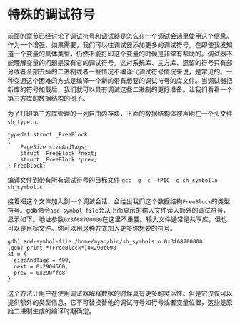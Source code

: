 # 特殊的调试符号

前面的章节已经讨论了调试符号和调试器是怎么在一个调试会话里使用这个信息。作为一个增强，如果需要，我们可以往调试器添加更多的调试符号。在即使我发知道一个变量的具体类型，仍然不能打印这个变量的时候是非常有帮助的。调试器不能理解变量的问题是没有它的调试符号。这对系统库、三方库、遗留的符号只有部分或者全部去掉的二进制或者一些情况不编译代调试符号情况来说，是常见的。一种变通这个困难的方式是编译一个新的带有想要的调试符号的库文件。当调试器把新库的符号加载后，我们就可以具有调试这些二进制的更好准备。让我们看看一个第三方库的数据结构的例子。

为了打印第三方库管理的一列自由内存块，下面的数据结构体被声明在一个头文件`sh_type.h`.

```
typedef struct _FreeBlock
{
    PageSize sizeAndTags;
    struct _FreeBlock *next;
    struct _FreeBlock *prev;
} FreeBlock;
```

编译文件到带有所有调试符号的目标文件
`gcc -g -c -fPIC -o sh_symbol.o sh_symbol.c`

接着把这个文件加入到一个调试会话，会给出我们这个数据结构`FreeBlock`的类型符号。gdb命令`add-symbol-file`会从上面显示的输入文件读入额外的调试符号，显示如下。地址参数`0x3f68700000`在这里不重要。输入文件通常是共享库，但也可以是目标文件。你可以用这种方式加入更多你想要的符号。

```
gdb) add-symbol-file /home/myan/bin/sh_symbols.o 0x3f68700000
(gdb) print *(FreeBlock*)0x290c098
$1 = {
  sizeAndTags = 490,
  next = 0x290d560,
  prev = 0x290ffe8
}

```

这个方法让用户在使用调试器解释数据的时候具有更多的灵活性。但是它仅仅可以提供额外的类型信息，它不可替换替他的调试符号如行号或者变量位置，这些是原始二进制生成的编译时期确定。


